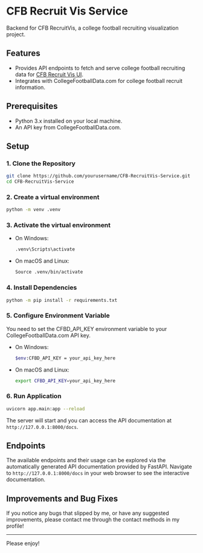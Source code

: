 # CFB Recruit Vis Service

Backend for CFB RecruitVis, a college football recruiting visualization project.

## Features

- Provides API endpoints to fetch and serve college football recruiting data for [CFB Recruit Vis UI](https://github.com/howens157/CFB-RecruitVis-UI).
- Integrates with CollegeFootballData.com for college football recruit information.

## Prerequisites

- Python 3.x installed on your local machine.
- An API key from CollegeFootballData.com.

## Setup

### 1. Clone the Repository

```bash
git clone https://github.com/yourusername/CFB-RecruitVis-Service.git
cd CFB-RecruitVis-Service
```

### 2. Create a virtual environment

```bash
python -m venv .venv
```

### 3. Activate the virtual environment

* On Windows:
  ```bash
  .venv\Scripts\activate
  ```
* On macOS and Linux:
  ```bash
  Source .venv/bin/activate
  ```

### 4. Install Dependencies

```bash
python -m pip install -r requirements.txt
```

### 5. Configure Environment Variable

You need to set the CFBD_API_KEY environment variable to your CollegeFootballData.com API key.

* On Windows:
  ```bash
  $env:CFBD_API_KEY = your_api_key_here
  ```
* On macOS and Linux:
  ```bash
  export CFBD_API_KEY=your_api_key_here
  ```

### 6. Run Application

```bash
uvicorn app.main:app --reload
```

The server will start and you can access the API documentation at `http://127.0.0.1:8000/docs`.

## Endpoints

The available endpoints and their usage can be explored via the automatically generated API documentation provided by FastAPI. Navigate to `http://127.0.0.1:8000/docs` in your web browser to see the interactive documentation.

## Improvements and Bug Fixes

If you notice any bugs that slipped by me, or have any suggested improvements, please contact me through the contact methods in my profile!

***

Please enjoy!
